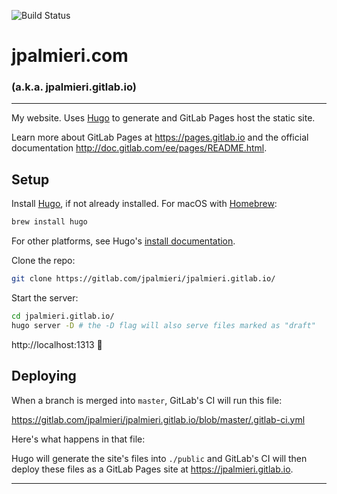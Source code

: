 ![Build Status](https://gitlab.com/jpalmieri/jpalmieri.gitlab.io/badges/master/build.svg)

# jpalmieri.com
### (a.k.a. jpalmieri.gitlab.io)

---

My website. Uses [Hugo](https://gohugo.io/) to generate and GitLab Pages host the static site.

Learn more about GitLab Pages at https://pages.gitlab.io and the official
documentation http://doc.gitlab.com/ee/pages/README.html.

## Setup

Install [Hugo](https://gohugo.io/), if not already installed.
For macOS with [Homebrew](https://brew.sh/):

```.sh
brew install hugo
```

For other platforms, see Hugo's
[install documentation](https://gohugo.io/getting-started/installing).

Clone the repo:
```.sh
git clone https://gitlab.com/jpalmieri/jpalmieri.gitlab.io/
```

Start the server:

```.sh
cd jpalmieri.gitlab.io/
hugo server -D # the -D flag will also serve files marked as "draft"
```
http://localhost:1313 👀

## Deploying

When a branch is merged into `master`, GitLab's CI will run this file:

https://gitlab.com/jpalmieri/jpalmieri.gitlab.io/blob/master/.gitlab-ci.yml

Here's what happens in that file:

Hugo will generate the site's files into `./public` and GitLab's CI will then deploy these files as a GitLab Pages site at https://jpalmieri.gitlab.io.

---
